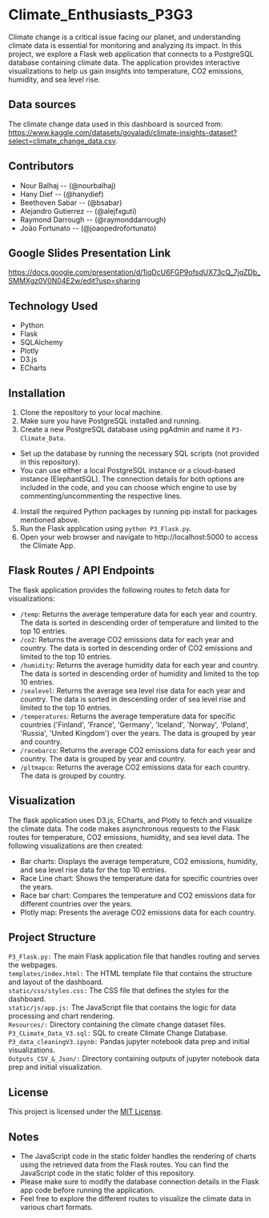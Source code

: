 # Climate_Enthusiasts_P3G3
Climate change is a critical issue facing our planet, and understanding climate data is essential for monitoring and analyzing its impact. In this project, we explore a Flask web application that connects to a PostgreSQL database containing climate data. The application provides interactive visualizations to help us gain insights into temperature, CO2 emissions, humidity, and sea level rise.

## Data sources
The climate change data used in this dashboard is sourced from: https://www.kaggle.com/datasets/goyaladi/climate-insights-dataset?select=climate_change_data.csv.

## Contributors
- Nour Balhaj -- (@nourbalhaj)
- Hany Dief -- (@hanydief)
- Beethoven Sabar -- (@bsabar)
- Alejandro Gutierrez -- (@alejfxguti)
- Raymond Darrough -- (@raymonddarrough)
- João Fortunato -- (@joaopedrofortunato)

## Google Slides Presentation Link
https://docs.google.com/presentation/d/1iqDcU6FGP9ofsdUX73cQ_7jqZDb_SMMXgz0V0N04E2w/edit?usp=sharing

## Technology Used

- Python
- Flask
- SQLAlchemy
- Plotly
- D3.js
- ECharts

## Installation

1. Clone the repository to your local machine.
2. Make sure you have PostgreSQL installed and running.
3. Create a new PostgreSQL database using pgAdmin and name it `P3-Climate_Data`.
  - Set up the database by running the necessary SQL scripts (not provided in this repository).
  - You can use either a local PostgreSQL instance or a cloud-based instance (ElephantSQL). The connection details for both options are included in the code, and you can choose which engine to use by commenting/uncommenting the respective lines.
4. Install the required Python packages by running pip install for packages mentioned above.
5. Run the Flask application using `python P3_Flask.py`.
6. Open your web browser and navigate to http://localhost:5000 to access the Climate App.

## Flask Routes / API Endpoints
The flask application provides the following routes to fetch data for visualizations:

- `/temp`: Returns the average temperature data for each year and country. The data is sorted in descending order of temperature and limited to the top 10 entries.
- `/co2`: Returns the average CO2 emissions data for each year and country. The data is sorted in descending order of CO2 emissions and limited to the top 10 entries.
- `/humidity`: Returns the average humidity data for each year and country. The data is sorted in descending order of humidity and limited to the top 10 entries.
- `/sealevel`: Returns the average sea level rise data for each year and country. The data is sorted in descending order of sea level rise and limited to the top 10 entries.
- `/temperatures`:  Returns the average temperature data for specific countries ('Finland', 'France', 'Germany', 'Iceland', 'Norway', 'Poland', 'Russia', 'United Kingdom') over the years. The data is grouped by year and country.
- `/racebarco`: Returns the average CO2 emissions data for each year and country. The data is grouped by year and country.
- `/pltmapco`: Returns the average CO2 emissions data for each country. The data is grouped by country.

## Visualization
The flask application uses D3.js, ECharts, and Plotly to fetch and visualize the climate data. The code makes asynchronous requests to the Flask routes for temperature, CO2 emissions, humidity, and sea level data. The following visualizations are then created:
- Bar charts: Displays the average temperature, CO2 emissions, humidity, and sea level rise data for the top 10 entries.
- Race Line chart: Shows the temperature data for specific countries over the years.
- Race bar chart: Compares the temperature and CO2 emissions data for different countries over the years.
- Plotly map: Presents the average CO2 emissions data for each country.

## Project Structure
`P3_Flask.py:` The main Flask application file that handles routing and serves the webpages. \
`templates/index.html:` The HTML template file that contains the structure and layout of the dashboard. \
`static/css/styles.css:` The CSS file that defines the styles for the dashboard. \
`static/js/app.js:` The JavaScript file that contains the logic for data processing and chart rendering. \
`Resources/:` Directory containing the climate change dataset files. \
`P3_CLimate_Data_V3.sql:` SQL to create Climate Change Database. \
`P3_data_cleaningV3.ipynb:` Pandas jupyter notebook data prep and initial visualizations. \
`Outputs_CSV_&_Json/:` Directory containing outputs of jupyter notebook data prep and initial visualization. 

## License

This project is licensed under the [MIT License](LICENSE).

## Notes
- The JavaScript code in the static folder handles the rendering of charts using the retrieved data from the Flask routes. You can find the JavaScript code in the static folder of this repository.
- Please make sure to modify the database connection details in the Flask app code before running the application.
- Feel free to explore the different routes to visualize the climate data in various chart formats.
